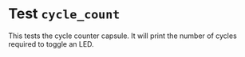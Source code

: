 Test `cycle_count`
====================

This tests the cycle counter capsule.
It will print the number of cycles required to toggle an LED.
